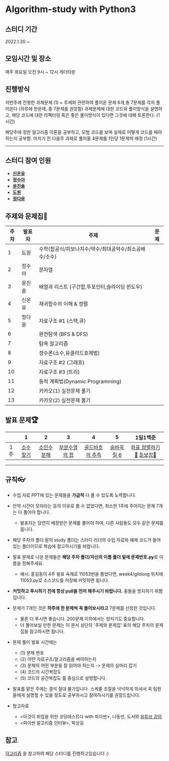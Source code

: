 # Algorithm-study with Python3

## 스터디 기간 

2022.1.30 ~

## 모임시간 및 장소

매주 화요일 오전 9시 ~ 12시 게더타운 

## 진행방식

저번주에 진행한 과제문제 (1) + 주제와 관련하여 풀어온 문제 6개,총 7문제를 각자 풀어온다 (하루에 한문제, 총 7문제를 권장함)
과제문제에 대한 코드와 풀이방식을 설명하고, 해당 코드에 대한 리팩터링 혹은 좋은 풀이방식이 있다면 그것에 대해 토론한다.
(1시간)

해당주에 정한 알고리즘 이론을 공부하고, 모범 코드를 보며 실제로 어떻게 코드를 짜야 하는지 공부함.
마치기 전 다음주 과제로 풀어올 4문제를 1인당 1문제씩 배정
(1시간)

--------

## 스터디 참여 인원

- [**신온유**](https://github.com/tlsdhsdb)
- [**정수아**](https://github.com/suaJeong-777)
- [**윤진솔**](https://github.com/realbrush)
- [**도원**](https://github.com/signalzero96)
- [**정다윤**](https://github.com/Jungdadaeng)



## 주제와 문제집📖
| 주차 | 발표자 | 주제 | 문제 |
| --- | --- | --- | --- |
| 1 |  도원| 수학(합공식/피보나치수/약수/최대공약수/최소공배수/소수) |  |
| 2 | 정수아 | 문자열 |  |
| 3 | 윤진솔 | 배열과 리스트 (구간합,투포인터,슬라이딩 윈도우) |  |
| 4 | 신온유 | 재귀함수의 이해 & 정렬 |  |
| 5 | 정다윤 | 자료구조 #1 (스택,큐) |  |
| 6 |  | 완전탐색 (BFS & DFS) |  |
| 7 |  | 탐욕 알고리즘 |  |
| 8 |  | 정수론(소수,유클리드호제법) |  |
| 9 |  | 자료구조 #2 (그래프)  |  |
| 10 |  | 자료구조 #3 (트리) |  |
| 11 |  | 동적 계획법(Dynamic Programming) |  |
| 12 |  | 카카오(1) 실전문제 풀기 |  |
| 13 |  | 카카오(2) 실전문제 풀기 |  |

## 발표 문제🏆

|        |                      1                       |                         2                         |                          3                          |                           4                           |                         5                         |                          1일1백준                          |
| :----: | :------------------------------------------: | :-----------------------------------------------: | :-------------------------------------------------: | :---------------------------------------------------: | :-----------------------------------------------: | :------------------------------------------------------: |
| 1주  | [소수 찾기](https://www.acmicpc.net/problem/1978) | [소인수 분해](https://www.acmicpc.net/problem/11653) | [부분수열의 합](https://www.acmicpc.net/problem/1182) | [골드바흐의 추측](https://www.acmicpc.net/problem/9020) | [숨바꼭질 6](https://www.acmicpc.net/problem/17087) | [좌표 정렬하기🥈](https://www.acmicpc.net/problem/11650) [듣보잡🥈](https://www.acmicpc.net/problem/1764) |



---
## 규칙👓
- 수업 자료 PPT에 있는 문제들을 **가급적** 다 풀 수 있도록 노력합니다.
- 만약 시간이 모자라는 등의 이유로 풀 수 없었다면, 최소한 1주에 주어지는 문제 7개는 다 풀어야 합니다.
	- 발표자는 당연히 배정받은 문제를 풀어야 하며, 다른 사람들도 모두 같은 문제를 풉니다. 
- 해당 주차의 폴더 밑의 study 폴더는 스터디 리더의 수업 자료와 예제 코드가 들어 있는 폴더이므로 복습에 참고하시기를 바랍니다.
- 발표 문제로 나온 문제들은 **해당 주차 폴더/자신의 이름 폴더 밑에 문제번호.py**로 이름을 정해주세요.
	- 예시: 홍길동이 4주 발표 숙제로 11053번을 풀었다면, week4/gildong 위치에 11053.py로 소스코드를 저장해 커밋하면 됩니다. 	
- **커밋하고 푸시하기 전에 항상 pull을 먼저 해주시기 바랍니다.** 충돌을 방지하기 위함입니다.
- 문제가 7개인 것은 **하루에 한 문제씩 꼭 풀어보시라고** 7문제를 선정한 것입니다. 
	- 물론 더 푸시면 좋습니다. 200문제 이하에서는 양치기도 중요합니다. 
	- 더 풀어보실 만한 문제는 이 문서 상단의 '주제와 문제집' 표의 해당 주차의 문제집을 참고하시면 됩니다.
  
- 문제 풀이 발표 시간에는 
	- (1) 문제 번호
	- (2) 어떤 자료구조/알고리즘을 써야하는지
	- (3) 문제의 어떤 부분을 잘 읽어야 하는지 -> 문제의 실마리 잡기
	- (4) 코드의 시간복잡도
	- (5) 코드의 공간복잡도
	를 중심으로 설명합니다.
- 발표를 맡은 주에는 결석 절대 불가입니다. 스케줄 조절을 넉넉하게 하셔서 꼭 팀원들에게 설명할 수 있을 정도로 공부하시고 참여하시기를 권장드립니다.
- 참고자료
	- <이것이 취업을 위한 코딩테스트다 with 파이썬>, 나동빈, 도서와 [유튜브 강의](https://www.youtube.com/playlist?list=PLRx0vPvlEmdAghTr5mXQxGpHjWqSz0dgC)
	- <파이썬 알고리즘 인터뷰>, 박상길


## 참고

[덕고리즘](https://github.com/dev-dain/Dukgorithm/blob/master/README.md) 을 참고하여 해당 스터디를 진행하고있습니다 :) 
